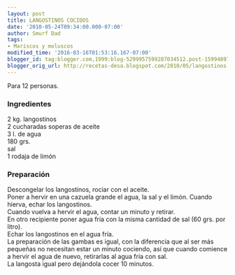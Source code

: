 ```yaml
---
layout: post
title: LANGOSTINOS COCIDOS
date: '2010-05-24T09:34:00.000-07:00'
author: Smurf Dad
tags:
- Mariscos y moluscos
modified_time: '2016-03-16T01:53:16.167-07:00'
blogger_id: tag:blogger.com,1999:blog-5299957599287034512.post-159948976070903306
blogger_orig_url: http://recetas-desa.blogspot.com/2010/05/langostinos-cocidos.html
---
```


Para 12 personas.<br /><h3>Ingredientes</h3><p>2 kg. langostinos<br />2 cucharadas soperas de aceite<br />3 l. de agua<br />180 grs.<br />sal<br />1 rodaja de lim&oacute;n</p><h3>Preparaci&oacute;n</h3><p>Descongelar los langostinos, rociar con el aceite.<br />Poner a hervir en una cazuela grande el agua, la sal y el lim&oacute;n. Cuando hierva, echar los langostinos.<br />Cuando vuelva a hervir el agua, contar un minuto y retirar.<br />En otro recipiente poner agua fr&iacute;a con la misma cantidad de sal (60 grs. por litro).<br />Echar los langostinos en el agua fr&iacute;a.<br />La preparaci&oacute;n de las gambas es igual, con la diferencia que al ser m&aacute;s peque&ntilde;as no necesitan estar un minuto cociendo, as&iacute; que cuando comience a hervir el agua de nuevo, retirarlas al agua fr&iacute;a con sal.<br />La langosta igual pero dej&aacute;ndola cocer 10 minutos.</p>